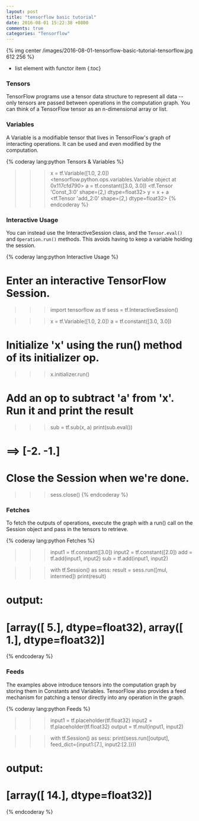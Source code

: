 ```yaml
---
layout: post
title: "tensorflow basic tutorial"
date: 2016-08-01 15:22:38 +0800
comments: true
categories: "Tensorflow"
---
```

 
{% img center /images/2016-08-01-tensorflow-basic-tutorial-tensorflow.jpg 612 256 %}
<!--more-->

- list element with functor item
{:toc}

### Tensors
TensorFlow programs use a tensor data structure to represent all data -- only tensors are passed between operations in the computation graph. You can think of a TensorFlow tensor as an n-dimensional array or list. 

### Variables
A Variable is a modifiable tensor that lives in TensorFlow's graph of interacting operations. It can be used and even modified by the computation.

{% coderay lang:python Tensors & Variables %}
>>> x = tf.Variable([1.0, 2.0])
<tensorflow.python.ops.variables.Variable object at 0x117cfd790>
>>> a = tf.constant([3.0, 3.0])
<tf.Tensor 'Const_3:0' shape=(2,) dtype=float32>
>>> y = x + a
<tf.Tensor 'add_2:0' shape=(2,) dtype=float32>
{% endcoderay %}

### Interactive Usage
You can instead use the InteractiveSession class, and the `Tensor.eval()` and `Operation.run()` methods. This avoids having to keep a variable holding the session.

{% coderay lang:python Interactive Usage %}
# Enter an interactive TensorFlow Session.
>>> import tensorflow as tf
>>> sess = tf.InteractiveSession()

>>> x = tf.Variable([1.0, 2.0])
>>> a = tf.constant([3.0, 3.0])

# Initialize 'x' using the run() method of its initializer op.
>>> x.initializer.run()

# Add an op to subtract 'a' from 'x'.  Run it and print the result
>>> sub = tf.sub(x, a)
>>> print(sub.eval())
# ==> [-2. -1.]

# Close the Session when we're done.
>>> sess.close()
{% endcoderay %}

### Fetches
To fetch the outputs of operations, execute the graph with a run() call on the Session object and pass in the tensors to retrieve.

{% coderay lang:python Fetches %}
>>> input1 = tf.constant([3.0])
>>> input2 = tf.constant([2.0])
>>> add = tf.add(input1, input2)
>>> sub = tf.add(input1, input2)

>>> with tf.Session() as sess:
>>>   result = sess.run([mul, intermed])
>>>   print(result)

# output:
# [array([ 5.], dtype=float32), array([ 1.], dtype=float32)]
{% endcoderay %}

### Feeds
The examples above introduce tensors into the computation graph by storing them in Constants and Variables. TensorFlow also provides a feed mechanism for patching a tensor directly into any operation in the graph.

{% coderay lang:python Feeds %}
>>> input1 = tf.placeholder(tf.float32)
>>> input2 = tf.placeholder(tf.float32)
>>> output = tf.mul(input1, input2)

>>> with tf.Session() as sess:
>>>   print(sess.run([output], feed_dict={input1:[7.], input2:[2.]}))

# output:
# [array([ 14.], dtype=float32)]
{% endcoderay %}


